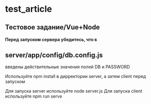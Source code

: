 # test_article
Тестовое задание/Vue+Node
----------------------------------------
<h4>Перед запуском сервера убедитесь, что в <h2>server/app/config/db.config.js</h2> введены действительные значения полей DB и PASSWORD

Используйте npm install в дирректории server, а затем client перед запуском

Для запуска server используйте node server.js
Для запуска client используйте npm run serve</h4>
